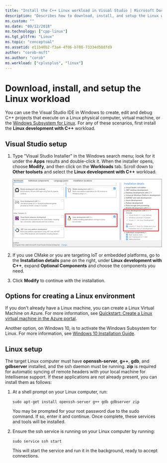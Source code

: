 ```yaml
---
title: "Install the C++ Linux workload in Visual Studio | Microsoft Docs"
description: "Describes how to download, install, and setup the Linux workload for C++ in Visual Studio."
ms.custom: ""
ms.date: "09/12/2018"
ms.technology: ["cpp-linux"]
ms.tgt_pltfrm: "Linux"
ms.topic: "conceptual"
ms.assetid: e11b40b2-f3a4-4f06-b788-73334d58dfd9
author: "corob-msft"
ms.author: "corob"
ms.workload: ["cplusplus", "linux"]
---
```


# Download, install, and setup the Linux workload

You can use the Visual Studio IDE in Windows to create, edit and debug C++ projects that execute on a Linux physical computer, virtual machine, or the [Windows Subsystem for Linux](/windows/wsl/about). For any of these scenarios, first install the **Linux development with C++** workload.

## Visual Studio setup

1. Type "Visual Studio Installer" in the Windows search menu; look for it under the **Apps** results and double-click it. When the installer opens, choose **Modify**, and then click on the **Workloads** tab. Scroll down to **Other toolsets** and select the **Linux development with C++** workload.

   ![Visual C++ for Linux Development workload](media/linuxworkload.png)

1. If you use CMake or you are targeting IoT or embedded platforms, go to the **Installation details** pane on the right, under **Linux development with C++**, expand **Optional Components** and choose the components you need. 

1. Click **Modify** to continue with the installation.


## Options for creating a Linux environment

If you don't already have a Linux machine, you can create a Linux Virtual Machine on Azure. For more information, see [Quickstart: Create a Linux virtual machine in the Azure portal](/azure/virtual-machines/linux/quick-create-portal).

Another option, on Windows 10, is to activate the Windows Subsystem for Linux. For more information, see [Windows 10 Installation Guide](/windows/wsl/install-win10).

## Linux setup

The target Linux computer must have **openssh-server**, **g++**, **gdb**, and **gdbserver** installed, and the ssh daemon must be running. **zip** is required for automatic syncing of remote headers with your local machine for Intellisense support. If these applications are not already present, you can install them as follows:

1. At a shell prompt on your Linux computer, run:

   `sudo apt-get install openssh-server g++ gdb gdbserver zip`

   You may be prompted for your root password due to the sudo command.  If so, enter it and continue.  Once complete, these services and tools will be installed.

1. Ensure the ssh service is running on your Linux computer by running:

   `sudo service ssh start`

   This will start the service and run it in the background, ready to accept connections.
